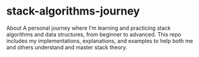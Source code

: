 # stack-algorithms-journey
About A personal journey where I’m learning and practicing stack algorithms and data structures, from beginner to advanced. This repo includes my implementations, explanations, and examples to help both me and others understand and master stack theory.
